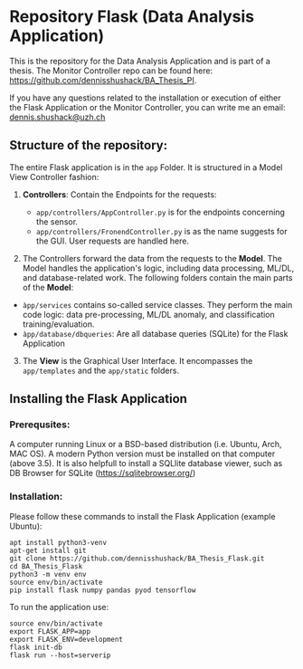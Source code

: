 # Repository Flask (Data Analysis Application)

This is the repository for the Data Analysis Application and is part of a thesis. The Monitor Controller repo can be found here: https://github.com/dennisshushack/BA_Thesis_PI.

If you have any questions related to the installation or execution of either the Flask Application or the Monitor Controller, you can write me an email:
dennis.shushack@uzh.ch

## Structure of the repository:
The entire Flask application is in the `app` Folder. It is structured in a Model View Controller fashion:
1. **Controllers**: Contain the Endpoints for the requests:
   * `app/controllers/AppController.py` is for the endpoints concerning the sensor.
   * `app/controllers/FronendController.py` is as the name suggests for the GUI. User requests are handled here.
   
2. The Controllers forward the data from the requests to the **Model**. The Model handles the application's logic, including data processing, ML/DL, and database-related work. The following folders contain the main parts of the **Model**:
  * `àpp/services` contains so-called service classes. They perform the main code logic: data pre-processing, ML/DL anomaly, and classification training/evaluation.
  * `àpp/database/dbqueries`: Are all database queries (SQLite) for the Flask Application 

3. The **View** is the Graphical User Interface. It encompasses the `app/templates` and the `app/static` folders.

## Installing the Flask Application

### Prerequsites:
A computer running Linux or a BSD-based distribution (i.e. Ubuntu, Arch, MAC OS).
A modern Python version must be installed on that computer (above 3.5). It is also helpfull to install a SQLlite database viewer, such as DB Browser for SQLite (https://sqlitebrowser.org/)

### Installation:
Please follow these commands to install the Flask Application (example Ubuntu):
```
apt install python3-venv
apt-get install git
git clone https://github.com/dennisshushack/BA_Thesis_Flask.git
cd BA_Thesis_Flask
python3 -m venv env
source env/bin/activate
pip install flask numpy pandas pyod tensorflow
```
To run the application use:
```
source env/bin/activate
export FLASK_APP=app
export FLASK_ENV=development
flask init-db
flask run --host=serverip
```

